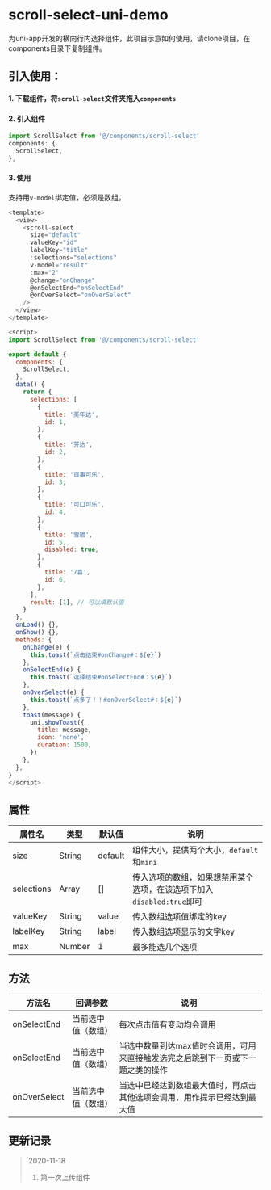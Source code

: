 # scroll-select-uni-demo
为uni-app开发的横向行内选择组件，此项目示意如何使用，请clone项目，在components目录下复制组件。

## 引入使用：
#### 1. 下载组件，将`scroll-select`文件夹拖入`components`

#### 2. 引入组件
```js
import ScrollSelect from '@/components/scroll-select'
components: {
  ScrollSelect,
},
```

#### 3. 使用
支持用`v-model`绑定值，必须是数组。
```js
<template>
  <view>
    <scroll-select
      size="default"
      valueKey="id"
      labelKey="title"
      :selections="selections"
      v-model="result"
      :max="2"
      @change="onChange"
      @onSelectEnd="onSelectEnd"
      @onOverSelect="onOverSelect"
    />
  </view>
</template>

<script>
import ScrollSelect from '@/components/scroll-select'

export default {
  components: {
    ScrollSelect,
  },
  data() {
    return {
      selections: [
        {
          title: '美年达',
          id: 1,
        },
        {
          title: '芬达',
          id: 2,
        },
        {
          title: '百事可乐',
          id: 3,
        },
        {
          title: '可口可乐',
          id: 4,
        },
        {
          title: '雪碧',
          id: 5,
          disabled: true,
        },
        {
          title: '7喜',
          id: 6,
        },
      ],
      result: [1], // 可以填默认值
    }
  },
  onLoad() {},
  onShow() {},
  methods: {
    onChange(e) {
      this.toast(`点击结束#onChange#：${e}`)
    },
    onSelectEnd(e) {
      this.toast(`选择结束#onSelectEnd#：${e}`)
    },
    onOverSelect(e) {
      this.toast(`点多了！！#onOverSelect#：${e}`)
    },
    toast(message) {
      uni.showToast({
        title: message,
        icon: 'none',
        duration: 1500,
      })
    },
  },
}
</script>
```

## 属性
| 属性名     | 类型   | 默认值  | 说明                                                                  |
| ---------- | ------ | ------- | --------------------------------------------------------------------- |
| size       | String | default | 组件大小，提供两个大小，`default`和`mini`                             |
| selections | Array  | []      | 传入选项的数组，如果想禁用某个选项，在该选项下加入`disabled:true`即可 |
| valueKey   | String | value   | 传入数组选项值绑定的key                                               |
| labelKey   | String | label   | 传入数组选项显示的文字key                                             |
| max        | Number | 1       | 最多能选几个选项                                                      |


## 方法
| 方法名       | 回调参数           | 说明                                                                            |
| ------------ | ------------------ | ------------------------------------------------------------------------------- |
| onSelectEnd  | 当前选中值（数组） | 每次点击值有变动均会调用                                                        |
| onSelectEnd  | 当前选中值（数组） | 当选中数量到达max值时会调用，可用来直接触发选完之后跳到下一页或下一题之类的操作 |
| onOverSelect | 当前选中值（数组） | 当选中已经达到数组最大值时，再点击其他选项会调用，用作提示已经达到最大值        |


## 更新记录

> 2020-11-18
> 1. 第一次上传组件
